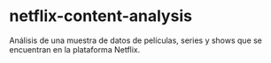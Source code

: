 # netflix-content-analysis
Análisis de una muestra de datos de películas, series y shows que se encuentran en la plataforma Netflix.

